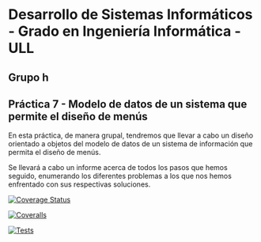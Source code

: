 # Desarrollo de Sistemas Informáticos - Grado en Ingeniería Informática - ULL

## Grupo h

## Práctica 7 - Modelo de datos de un sistema que permite el diseño de menús

En esta práctica, de manera grupal, tendremos que llevar a cabo un diseño orientado a objetos del modelo de datos de un sistema de información que permita el diseño de menús.

Se llevará a cabo un informe acerca de todos los pasos que hemos seguido, enumerando los diferentes problemas a los que nos hemos enfrentado con sus respectivas soluciones.

[![Coverage Status](https://coveralls.io/repos/github/ULL-ESIT-INF-DSI-2021/ull-esit-inf-dsi-20-21-prct07-menu-datamodel-grupo-h/badge.svg?branch=main)](https://coveralls.io/github/ULL-ESIT-INF-DSI-2021/ull-esit-inf-dsi-20-21-prct07-menu-datamodel-grupo-h?branch=main)

[![Coveralls](https://github.com/ULL-ESIT-INF-DSI-2021/ull-esit-inf-dsi-20-21-prct07-menu-datamodel-grupo-h/actions/workflows/coveralls.yml/badge.svg)](https://github.com/ULL-ESIT-INF-DSI-2021/ull-esit-inf-dsi-20-21-prct07-menu-datamodel-grupo-h/actions/workflows/coveralls.yml)

[![Tests](https://github.com/ULL-ESIT-INF-DSI-2021/ull-esit-inf-dsi-20-21-prct07-menu-datamodel-grupo-h/actions/workflows/tests.yml/badge.svg)](https://github.com/ULL-ESIT-INF-DSI-2021/ull-esit-inf-dsi-20-21-prct07-menu-datamodel-grupo-h/actions/workflows/tests.yml)
